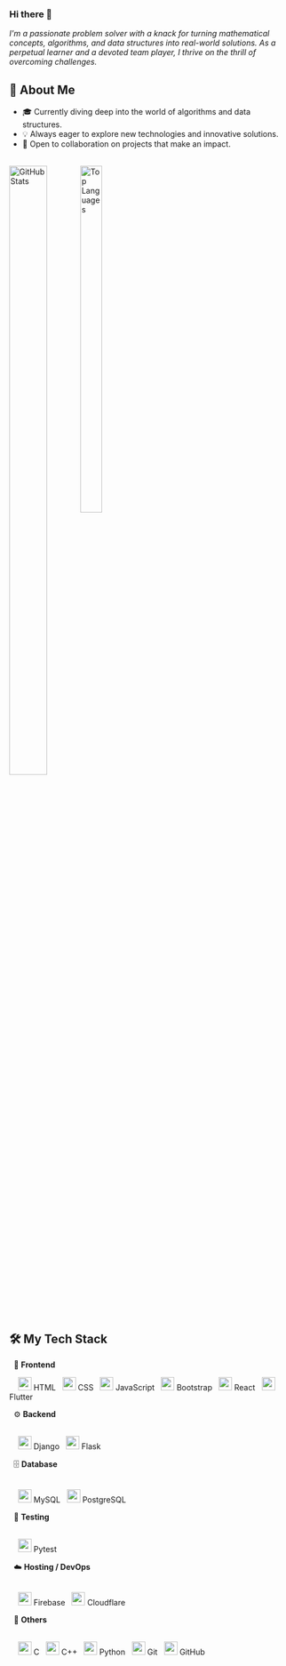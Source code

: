### Hi there 👋

<em>I'm a passionate problem solver with a knack for turning mathematical concepts, algorithms, and data structures into real-world solutions. As a perpetual learner and a devoted team player, I thrive on the thrill of overcoming challenges.</em>


## 🚀 About Me

- 🎓 Currently diving deep into the world of algorithms and data structures.
- 💡 Always eager to explore new technologies and innovative solutions.
- 🤝 Open to collaboration on projects that make an impact.

<br>

<!--
**Kaileshwaran13/Kaileshwaran13** is a ✨ _special_ ✨ repository because its `README.md` (this file) appears on your GitHub profile.

Here are some ideas to get you started:

- 🔭 I’m currently working on ...
- 🌱 I’m currently learning ...
- 👯 I’m looking to collaborate on ...
- 🤔 I’m looking for help with ...
- 💬 Ask me about ...
- 📫 How to reach me: ...
- 😄 Pronouns: ...
- ⚡ Fun fact: ...
-->

<div style="display: inline-block; width: 48%;">
  <img src="https://github-readme-stats.vercel.app/api?username=Kaileshwaran13&show_icons=true&theme=dracula" alt="GitHub Stats" style="width: 53%; height: auto; float: left">
  <img src="https://github-readme-stats.vercel.app/api/top-langs/?username=Kaileshwaran13&layout=compact&theme=dracula" alt="Top Languages" style="width: 40%; height: auto; float : left">
</div>

## 🛠️ My Tech Stack

&nbsp;&nbsp;🎨 **Frontend**  
<p> 
&nbsp;&nbsp;&nbsp;&nbsp;<img src="https://cdn.jsdelivr.net/gh/devicons/devicon/icons/html5/html5-plain.svg" width="24"/> HTML &nbsp; 
<img src="https://cdn.jsdelivr.net/gh/devicons/devicon/icons/css3/css3-plain.svg" width="24"/> CSS &nbsp; 
<img src="https://cdn.jsdelivr.net/gh/devicons/devicon/icons/javascript/javascript-plain.svg" width="24"/> JavaScript &nbsp; 
<img src="https://cdn.jsdelivr.net/gh/devicons/devicon/icons/bootstrap/bootstrap-original.svg" width="24"/> Bootstrap &nbsp; 
<img src="https://cdn.jsdelivr.net/gh/devicons/devicon/icons/react/react-original.svg" width="24"/> React &nbsp; 
<img src="https://cdn.jsdelivr.net/gh/devicons/devicon/icons/flutter/flutter-original.svg" width="24"/> Flutter 
</p>

&nbsp;&nbsp;⚙️ **Backend**  
&nbsp;&nbsp;<p> 
&nbsp;&nbsp;&nbsp;&nbsp;<img src="https://cdn.jsdelivr.net/gh/devicons/devicon/icons/django/django-plain.svg" width="24"/> Django &nbsp; 
<img src="https://cdn.jsdelivr.net/gh/devicons/devicon/icons/flask/flask-original.svg" width="24"/> Flask 
</p>

&nbsp;&nbsp;🗄️ **Database**  
&nbsp;&nbsp;<p> 
&nbsp;&nbsp;&nbsp;&nbsp;<img src="https://cdn.jsdelivr.net/gh/devicons/devicon/icons/mysql/mysql-original.svg" width="24"/> MySQL &nbsp; 
<img src="https://cdn.jsdelivr.net/gh/devicons/devicon/icons/postgresql/postgresql-original.svg" width="24"/> PostgreSQL 
</p>

&nbsp;&nbsp;🧪 **Testing**  
&nbsp;&nbsp;<p> 
&nbsp;&nbsp;&nbsp;&nbsp;<img src="https://cdn.jsdelivr.net/gh/devicons/devicon/icons/pytest/pytest-original-wordmark.svg" width="24"/> Pytest 
</p>

&nbsp;&nbsp;☁️ **Hosting / DevOps**  
&nbsp;&nbsp;<p> 
&nbsp;&nbsp;&nbsp;&nbsp;<img src="https://cdn.jsdelivr.net/gh/devicons/devicon/icons/firebase/firebase-original-wordmark.svg" width="24"/> Firebase &nbsp; 
<img src="https://cdn.jsdelivr.net/gh/devicons/devicon/icons/cloudflare/cloudflare-original.svg" width="24"/> Cloudflare 
</p>

&nbsp;&nbsp;🧰 **Others**  
&nbsp;&nbsp;<p> 
&nbsp;&nbsp;&nbsp;&nbsp;<img src="https://cdn.jsdelivr.net/gh/devicons/devicon/icons/c/c-line.svg" width="24"/> C &nbsp; 
<img src="https://cdn.jsdelivr.net/gh/devicons/devicon/icons/cplusplus/cplusplus-original.svg" width="24"/> C++ &nbsp; 
<img src="https://cdn.jsdelivr.net/gh/devicons/devicon/icons/python/python-plain.svg" width="24"/> Python &nbsp; 
<img src="https://cdn.jsdelivr.net/gh/devicons/devicon/icons/git/git-original.svg" width="24"/> Git &nbsp; 
<img src="https://cdn.jsdelivr.net/gh/devicons/devicon/icons/github/github-original.svg" width="24"/> GitHub 
</p>
